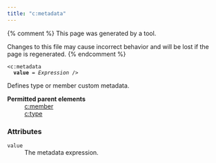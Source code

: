 ```yaml
---
title: "c:metadata"
---
```


{% comment %}
This page was generated by a tool.

Changes to this file may cause incorrect behavior and will be lost if
the page is regenerated.
{% endcomment %}

<div class="language-xml highlighter-rouge"><pre class="highlight element-syntax"><code><span class="nt">&lt;c:metadata</span>
  <b>value</b> = <i title="Expression">Expression</i> /&gt;</code></pre></div>
<p>Defines type or member custom metadata.</p>
<dl>
   <dt><b>Permitted parent elements</b></dt>
   <dd><a href="member.html">c:member</a></dd>
   <dd><a href="type.html">c:type</a></dd>
</dl>
<h3>Attributes</h3>
<dl>
   <dt><code>value</code></dt>
   <dd>The metadata expression.</dd>
</dl>